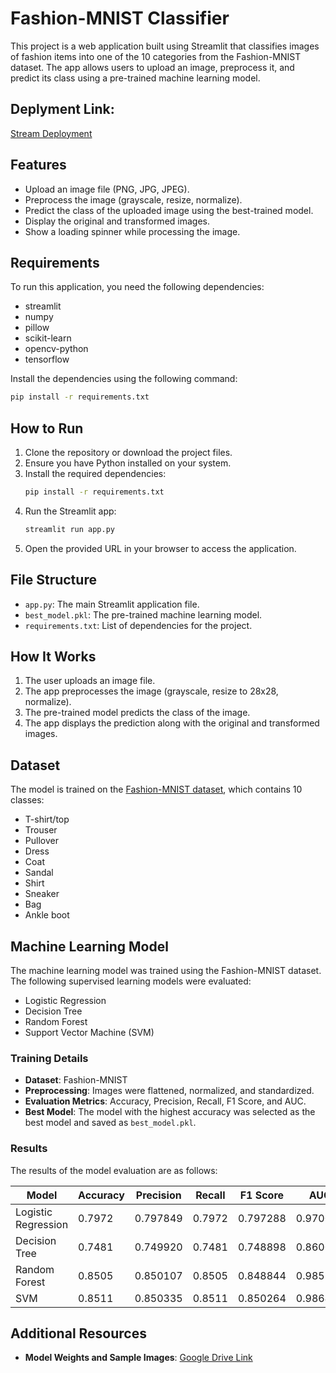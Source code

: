# Fashion-MNIST Classifier

This project is a web application built using Streamlit that classifies images of fashion items into one of the 10 categories from the Fashion-MNIST dataset. The app allows users to upload an image, preprocess it, and predict its class using a pre-trained machine learning model.

## Deplyment Link:
[Stream Deployment](https://recenttrendinai-js2uj2wu5eshotbthtvqqr.streamlit.app/)

## Features
- Upload an image file (PNG, JPG, JPEG).
- Preprocess the image (grayscale, resize, normalize).
- Predict the class of the uploaded image using the best-trained model.
- Display the original and transformed images.
- Show a loading spinner while processing the image.

## Requirements
To run this application, you need the following dependencies:

- streamlit
- numpy
- pillow
- scikit-learn
- opencv-python
- tensorflow

Install the dependencies using the following command:
```bash
pip install -r requirements.txt
```

## How to Run
1. Clone the repository or download the project files.
2. Ensure you have Python installed on your system.
3. Install the required dependencies:
   ```bash
   pip install -r requirements.txt
   ```
4. Run the Streamlit app:
   ```bash
   streamlit run app.py
   ```
5. Open the provided URL in your browser to access the application.

## File Structure
- `app.py`: The main Streamlit application file.
- `best_model.pkl`: The pre-trained machine learning model.
- `requirements.txt`: List of dependencies for the project.

## How It Works
1. The user uploads an image file.
2. The app preprocesses the image (grayscale, resize to 28x28, normalize).
3. The pre-trained model predicts the class of the image.
4. The app displays the prediction along with the original and transformed images.

## Dataset
The model is trained on the [Fashion-MNIST dataset](https://github.com/zalandoresearch/fashion-mnist), which contains 10 classes:
- T-shirt/top
- Trouser
- Pullover
- Dress
- Coat
- Sandal
- Shirt
- Sneaker
- Bag
- Ankle boot

## Machine Learning Model

The machine learning model was trained using the Fashion-MNIST dataset. The following supervised learning models were evaluated:

- Logistic Regression
- Decision Tree
- Random Forest
- Support Vector Machine (SVM)

### Training Details
- **Dataset**: Fashion-MNIST
- **Preprocessing**: Images were flattened, normalized, and standardized.
- **Evaluation Metrics**: Accuracy, Precision, Recall, F1 Score, and AUC.
- **Best Model**: The model with the highest accuracy was selected as the best model and saved as `best_model.pkl`.

### Results
The results of the model evaluation are as follows:

| Model                | Accuracy | Precision | Recall | F1 Score | AUC   |
|----------------------|----------|-----------|--------|----------|-------|
| Logistic Regression  | 0.7972   | 0.797849  | 0.7972 | 0.797288 | 0.970087 |
| Decision Tree        | 0.7481   | 0.749920  | 0.7481 | 0.748898 | 0.860056 |
| Random Forest        | 0.8505   | 0.850107  | 0.8505 | 0.848844 | 0.985586 |
| SVM                  | 0.8511   | 0.850335  | 0.8511 | 0.850264 | 0.986410 |

## Additional Resources

- **Model Weights and Sample Images**: [Google Drive Link](https://drive.google.com/drive/folders/1xLvJJqGFviPnpdAB0r2mh4vfe5yzECaW?usp=sharing)


